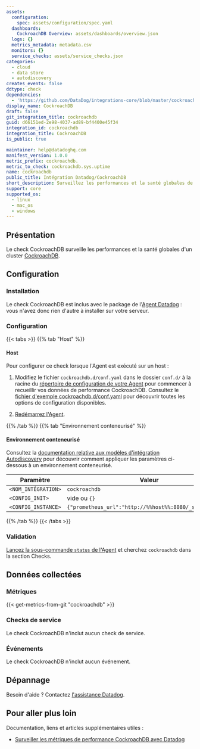 ```yaml
---
assets:
  configuration:
    spec: assets/configuration/spec.yaml
  dashboards:
    CockroachDB Overview: assets/dashboards/overview.json
  logs: {}
  metrics_metadata: metadata.csv
  monitors: {}
  service_checks: assets/service_checks.json
categories:
  - cloud
  - data store
  - autodiscovery
creates_events: false
ddtype: check
dependencies:
  - 'https://github.com/DataDog/integrations-core/blob/master/cockroachdb/README.md'
display_name: CockroachDB
draft: false
git_integration_title: cockroachdb
guid: d66151ed-2e98-4037-ad89-bf4400e45f34
integration_id: cockroachdb
integration_title: CockroachDB
is_public: true

maintainer: help@datadoghq.com
manifest_version: 1.0.0
metric_prefix: cockroachdb.
metric_to_check: cockroachdb.sys.uptime
name: cockroachdb
public_title: Intégration Datadog/CockroachDB
short_description: Surveillez les performances et la santé globales de vos clusters CockroachDB.
support: core
supported_os:
  - linux
  - mac_os
  - windows
---
```

## Présentation

Le check CockroachDB surveille les performances et la santé globales d'un cluster [CockroachDB][1].

## Configuration

### Installation

Le check CockroachDB est inclus avec le package de l'[Agent Datadog][2] : vous n'avez donc rien d'autre à installer sur votre serveur.

### Configuration

{{< tabs >}}
{{% tab "Host" %}}

#### Host

Pour configurer ce check lorsque l'Agent est exécuté sur un host :

1. Modifiez le fichier `cockroachdb.d/conf.yaml` dans le dossier `conf.d/` à la racine du [répertoire de configuration de votre Agent][1] pour commencer à recueillir vos données de performance CockroachDB. Consultez le [fichier d'exemple cockroachdb.d/conf.yaml][2] pour découvrir toutes les options de configuration disponibles.

2. [Redémarrez l'Agent][3].

[1]: https://docs.datadoghq.com/fr/agent/guide/agent-configuration-files/
[2]: https://github.com/DataDog/integrations-core/blob/master/cockroachdb/datadog_checks/cockroachdb/data/conf.yaml.example
[3]: https://docs.datadoghq.com/fr/agent/guide/agent-commands/#start-stop-and-restart-the-agent
{{% /tab %}}
{{% tab "Environnement conteneurisé" %}}

#### Environnement conteneurisé

Consultez la [documentation relative aux modèles d'intégration Autodiscovery][1] pour découvrir comment appliquer les paramètres ci-dessous à un environnement conteneurisé.

| Paramètre            | Valeur                                                    |
| -------------------- | -------------------------------------------------------- |
| `<NOM_INTÉGRATION>` | `cockroachdb`                                            |
| `<CONFIG_INIT>`      | vide ou `{}`                                            |
| `<CONFIG_INSTANCE>`  | `{"prometheus_url":"http://%%host%%:8080/_status/vars"}` |

[1]: https://docs.datadoghq.com/fr/agent/kubernetes/integrations/
{{% /tab %}}
{{< /tabs >}}

### Validation

[Lancez la sous-commande `status` de l'Agent][3] et cherchez `cockroachdb` dans la section Checks.

## Données collectées

### Métriques
{{< get-metrics-from-git "cockroachdb" >}}


### Checks de service

Le check CockroachDB n'inclut aucun check de service.

### Événements

Le check CockroachDB n'inclut aucun événement.

## Dépannage

Besoin d'aide ? Contactez [l'assistance Datadog][4].

## Pour aller plus loin

Documentation, liens et articles supplémentaires utiles :

- [Surveiller les métriques de performance CockroachDB avec Datadog][5]


[1]: https://www.cockroachlabs.com/product/cockroachdb
[2]: https://app.datadoghq.com/account/settings#agent
[3]: https://docs.datadoghq.com/fr/agent/guide/agent-commands/#agent-status-and-information
[4]: https://docs.datadoghq.com/fr/help/
[5]: https://www.datadoghq.com/blog/monitor-cockroachdb-performance-metrics-with-datadog
